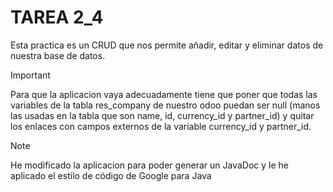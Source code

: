 # TAREA 2_4
Esta practica es un CRUD que nos permite añadir, editar y eliminar datos de nuestra base de datos. 

>[!IMPORTANT]
>Para que la aplicacion vaya adecuadamente tiene que poner que todas las variables de la tabla res_company de nuestro odoo puedan ser null (manos las usadas en la tabla que son name, id, currency_id y partner_id) y quitar los enlaces con campos externos de la variable currency_id y partner_id.

> [!NOTE]
> He modificado la aplicacion para poder generar un JavaDoc y le he aplicado el estilo de código de Google para Java

